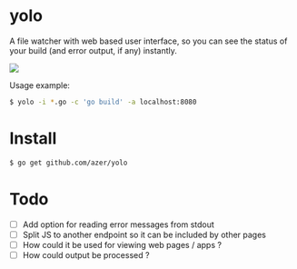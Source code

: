 # yolo

A file watcher with web based user interface, so you can see the status of your build (and error output, if any) instantly.

![](https://cldup.com/G0VmmMWMnz.gif)

Usage example:

```bash
$ yolo -i *.go -c 'go build' -a localhost:8080
```

# Install

```bash
$ go get github.com/azer/yolo
```

# Todo

- [ ] Add option for reading error messages from stdout
- [ ] Split JS to another endpoint so it can be included by other pages
- [ ] How could it be used for viewing web pages / apps ?
- [ ] How could output be processed ?
